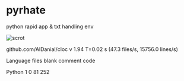 # pyrhate
python rapid app &amp; txt handling env

![scrot](https://github.com/hardkorebob/pyrhate/blob/main/2023-10-29-030505_1920x1080_scrot.png)

github.com/AlDanial/cloc v 1.94  T=0.02 s (47.3 files/s, 15756.0 lines/s)


Language                     files          blank        comment           code


Python                           1              0             81            252


